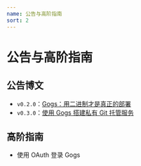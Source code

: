 ```yaml
---
name: 公告与高阶指南
sort: 2
---
```


# 公告与高阶指南

## 公告博文

- `v0.2.0`：[Gogs：用二进制才是真正的部署](http://wuwen.org/article/27/gogs-binary-is-what-called-real-deployment.html)
- `v0.3.0`：[使用 Gogs 搭建私有 Git 托管服务](http://wuwen.org/article/29/setup-your-private-git-hosting-with-gogs.html)

## 高阶指南

- 使用 OAuth 登录 Gogs
